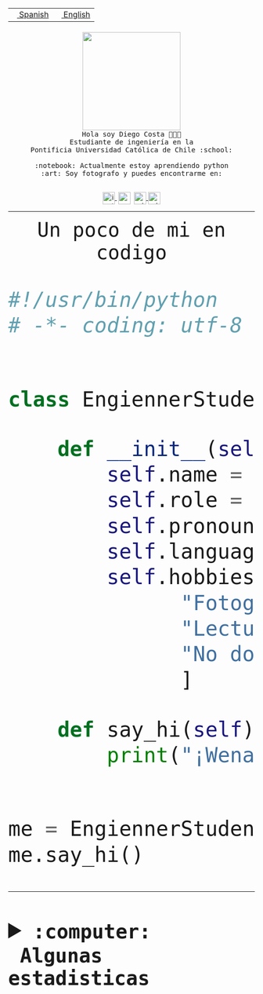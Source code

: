 <table border="0"  align="right">
 <tr><td><a href="README.md"><img src="https://upload.wikimedia.org/wikipedia/commons/thumb/8/89/Bandera_de_Espa%C3%B1a.svg/1200px-Bandera_de_Espa%C3%B1a.svg.png" height="10"> Spanish</a></td>
 <td><a href="README.en.md"><img src="https://upload.wikimedia.org/wikipedia/commons/a/a4/Flag_of_the_United_States.svg" height="10"> English</a></td></tr>
</table><br><br><br>


<p align="center">
  <img src="https://github.com/diegocostares/diegocostares/blob/main/Images/aaa2.gif?raw=true" height="200px">
  <br><samp>
    Hola soy Diego Costa 👨🏻‍💻<br>
    Estudiante de ingeniería en la <br>
    Pontificia Universidad Católica de Chile :school:<br>
  <br>
    :notebook: Actualmente estoy aprendiendo python <br>
    :art: Soy fotografo y puedes encontrarme en: <br>
  <br></samp>
  
</p>

<p align="center">
   <a href="https://instagram.com/diegocosta_no" target="blank">
    <img 
    align="center" src="https://cdn.jsdelivr.net/npm/simple-icons@3.0.1/icons/instagram.svg" alt="instagram" height="25px" width="25px" />
  </a>
  <a style="border: 3px solid; color: white;"href="https://t.me/diegocosta_no" target="blank">
  <img
  align="center" alt="Telegram" width="25px" src="https://icons-for-free.com/iconfiles/png/512/Telegram-1324888767380505522.png" />
</a>
<a href="https://api.whatsapp.com/send?phone=56971897835&text=Hola!" target="blank">
  <img
  align="center" alt="wtsp" width="25px" src="https://img.icons8.com/pastel-glyph/2x/whatsapp--v2.png" />
</a>
<a href="https://www.linkedin.com/in/diego-costa-786249213/" target="blank">
  <img
  align="center" alt="wtsp" width="25px" src="https://img.icons8.com/metro/452/linkedin.png" />
</a>

  </a>
</p>

---


<p align="center"><font size="25"><samp>Un poco de mi en codigo</samp></front></p>


```python
#!/usr/bin/python
# -*- coding: utf-8 -*-


class EngiennerStudent:

    def __init__(self):
        self.name = "Diego Costa"
        self.role = "Estudiante"
        self.pronouns = "he/him"
        self.language_spoken = ["es_CL", "en_US"]
        self.hobbies = [
              "Fotografia",
              "Lectura",
              "No dormir",
              ]

    def say_hi(self):
        print("¡Wena mundo!")


me = EngiennerStudent()
me.say_hi()
```
---
<details>
  <summary><b><samp>:computer: &nbsp;Algunas estadisticas</samp></b></summary>
  <br/></p>

<!--START_SECTION:waka-->
![Code Time](http://img.shields.io/badge/Code%20Time-765%20hrs%201%20min-blue)

**Soy nocturno 🦉** 

```text
🌞 Mañana         7 commits       ░░░░░░░░░░░░░░░░░░░░░░░░░   01.07 % 
🌆 Día          198 commits       ███████░░░░░░░░░░░░░░░░░░   30.23 % 
🌃 Tarde        262 commits       ██████████░░░░░░░░░░░░░░░   40.00 % 
🌙 Noche        188 commits       ███████░░░░░░░░░░░░░░░░░░   28.70 % 

```
📅 **Soy más productivo los Miércoles** 

```text
Lunes           82 commits       ███░░░░░░░░░░░░░░░░░░░░░░   12.52 % 
Martes          74 commits       ██░░░░░░░░░░░░░░░░░░░░░░░   11.30 % 
Miércoles      142 commits       █████░░░░░░░░░░░░░░░░░░░░   21.68 % 
Jueves          82 commits       ███░░░░░░░░░░░░░░░░░░░░░░   12.52 % 
Viernes         57 commits       ██░░░░░░░░░░░░░░░░░░░░░░░   08.70 % 
Sábado          91 commits       ███░░░░░░░░░░░░░░░░░░░░░░   13.89 % 
Domingo        127 commits       ████░░░░░░░░░░░░░░░░░░░░░   19.39 % 

```


📊 **Esta semana me dediqué a** 

```text
🐱‍💻 Proyectos: 
Analisis de datos futbol 4 hrs 47 mins       █████████████████████████   100.00 % 

```


 Last Updated on 08/02/2023 01:47:15 UTC
<!--END_SECTION:waka-->
  
  

<p align="center"> <img src="https://github-readme-stats.vercel.app/api?username=diegocostares&show_icons=true&theme=ayu-mirage" alt="abhisheknaiidu" /></p>
 
</details>
